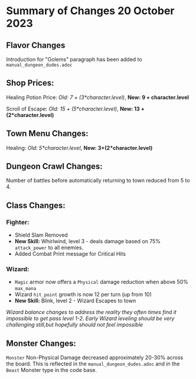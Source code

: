 # Summary of Changes 20 October 2023

## Flavor Changes

Introduction for "Golems" paragraph has been added to `manual_dungeon_dudes.adoc`

## Shop Prices:

Healing Potion Price:  _Old: 7 + (3*character.level)_, **New: 9 + character.level** 

Scroll of Escape: _Old: 15 + (5*character.level)_, **New: 13 + (2*character.level)**

## Town Menu Changes:

Healing:  _Old: 5*character.level_, **New: 3+(2*character.level)**

## Dungeon Crawl Changes:

Number of battles before automatically returning to town reduced from 5 to 4.

## Class Changes:

### Fighter:

* Shield Slam Removed
* **New Skill:** Whirlwind, level 3 - deals damage based on 75% `attack_power` to all enemies. 
* Added Combat Print message for Critical Hits

### Wizard:

* `Magic` armor now offers a `Physical` damage reduction when above 50% `max_mana`
* Wizard `hit_point` growth is now 12 per turn (up from 10)
* **New Skill:** Blink, level 2 - Wizard Escapes to town

_Wizard balance changes to address the reality they often times find it impossible to get pass level 1-2.  Early Wizard leveling should be very challenging still,but hopefully should not feel impossible_

## Monster Changes:

`Monster` Non-Physical Damage decreased approximately 20-30% across the board.  This is reflected in the `manual_dungeon_dudes.adoc` and in the `Beast` Monster type in the code base.  

